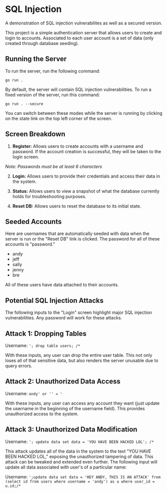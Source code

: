 # SQL Injection

A demonstration of SQL injection vulnerabilites as well as a secured version.

This project is a simple authentication server that allows users to create and login to accounts. Associated to each user account is a set of data (only created through database seeding).

## Running the Server

To run the server, run the following command:

``` go run . ```

By default, the server will contain SQL injection vulnerabilities. To run a fixed version of the server, run this command:

``` go run . --secure ```

You can switch between these modes while the server is running by clicking on the state link on the top left corner of the screen.

## Screen Breakdown

1. **Register:** Allows users to create accounts with a username and password. If the account creation is successful, they will be taken to the login screen.

*Note: Passwords must be at least 6 characters* 

2. **Login:** Allows users to provide their credentials and access their data in the system.

3. **Status:** Allows users to view a snapshot of what the database currently holds for troubleshooting purposes.
4. **Reset DB:** Allows users to reset the database to its initial state.

## Seeded Accounts

Here are usernames that are automatically seeded with data when the server is run or the "Reset DB" link is clicked. The password for all of these accounts is "password."

- andy
- jeff
- sally
- jenny
- bre

All of these users have data attached to their accounts.

## Potential SQL Injection Attacks

The following inputs to the "Login" screen highlight major SQL injection vulnerabilities. Any password will work for these attacks.

## Attack 1: Dropping Tables

Username: ``` '; drop table users; /* ```

With these inputs, any user can drop the entire user table. This not only loses all of that sensitive data, but also renders the server unusable due to query errors.

## Attack 2: Unauthorized Data Access

Username: ``` andy' or '' = ' ```

With these inputs, any user can access any account they want (just update the username in the beginning of the username field). This provides unauthorized access to the system.

## Attack 3: Unauthorized Data Modification

Username: ``` '; update data set data = 'YOU HAVE BEEN HACKED LOL'; /* ```

This attack updates all of the data in the system to the text "YOU HAVE BEEN HACKED LOL," exposing the unauthorized tampering of data. This attack can be tweaked and extended even further. The following input will update all data associated with user's of a particular name:

Username: ``` ';update data set data = 'HEY ANDY, THIS IS AN ATTACK' from (select id from users where username = 'andy') as u where user_id = u.id;/* ```